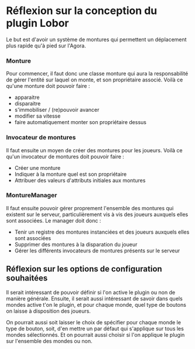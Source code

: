 # Réflexion sur la conception du plugin Lobor

Le but est d'avoir un système de montures qui permettent un déplacement plus rapide qu'à pied sur l'Agora.

### Monture
Pour commencer, il faut donc une classe monture qui aura la responsabilité de gérer l'entité sur laquel on monte, et son propriétaire associé.
Voilà ce qu'une monture doit pouvoir faire :

* apparaitre
* disparaitre
* s'immobiliser / (re)pouvoir avancer
* modifier sa vitesse
* faire automatiquement monter son propriétaire dessus

### Invocateur de montures
Il faut ensuite un moyen de créer des montures pour les joueurs.
Voilà ce qu'un invocateur de montures doit pouvoir faire :

* Créer une monture
* Indiquer à la monture quel est son propriétaire
* Attribuer des valeurs d'attributs initiales aux montures

### MontureManager
Il faut ensuite pouvoir gérer proprement l'ensemble des montures qui existent sur le serveur, particulièrement vis à vis des joueurs auxquels elles sont associées.
Le manager doit donc :

* Tenir un registre des montures instanciées et des joueurs auxquels elles sont associées
* Supprimer des montures à la disparation du joueur
* Gérer les différents invocateurs de montures présents sur le serveur
  
## Réflexion sur les options de configuration souhaitées

Il serait intéressant de pouvoir définir si l'on active le plugin ou non de manière générale.
Ensuite, il serait aussi intéressant de savoir dans quels mondes active t'on le plugin, et pour chaque monde, quel type de boutons on laisse à disposition des joueurs. 

On pourrait aussi soit laisser le choix de spécifier pour chaque monde le type de bouton, soit, d'en mettre un par défaut qui s'applique sur tous les mondes sélectionnés. Et on pourrait aussi choisir si l'on applique le plugin sur l'ensemble des mondes ou non.